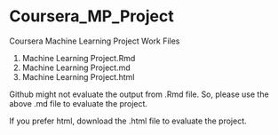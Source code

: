 # Coursera_MP_Project
Coursera Machine Learning Project Work Files  
1. Machine Learning Project.Rmd  
2. Machine Learning Project.md  
3. Machine Learning Project.html  

Github might not evaluate the output from .Rmd file. So, please use the above .md file to evaluate the project.

If you prefer html, download the .html file to evaluate the project.
